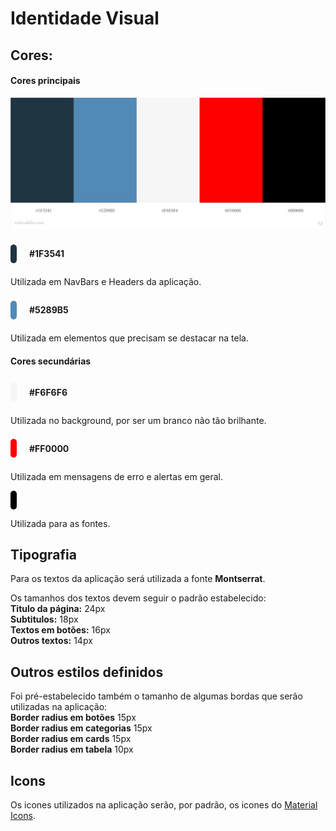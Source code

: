 # Identidade Visual

## Cores:

#### Cores principais

![Paleta de cores](color_pallete.jpeg)

<div style= "display: flex; width: 100%; flex-direction: row; align-items: center; margin-bottom:10px;">

<div style="background-color: #1F3541; height:30px; width:10px; border-radius: 25px; margin-right: 20px;" ></div>   

<b>#1F3541</b>

</div>

Utilizada em NavBars e Headers da aplicação.

<div style= "display: flex; width: 100%; flex-direction: row; align-items: center; margin-bottom:10px;">

<div style="background-color: #5289B5; height:30px; width:10px; border-radius: 25px; margin-right: 20px;" ></div>   

<b>#5289B5</b>

</div>

Utilizada em elementos que precisam se destacar na tela.


#### Cores secundárias


<div style= "display: flex; width: 100%; flex-direction: row; align-items: center; margin-bottom:10px;">
<div style="background-color: #F6F6F6; height:30px; width:10px; border-radius: 25px; margin-right: 20px;" ></div>

<b>#F6F6F6</b>

</div>

Utilizada no background, por ser um branco não tão brilhante.


<div style= "display: flex; width: 100%; flex-direction: row; align-items: center; margin-bottom:10px;">


<div style="background-color: #FF0000; height:30px; width:10px; border-radius: 25px; margin-right: 20px;" ></div>   

<b>#FF0000</b>

</div>

Utilizada em mensagens de erro e alertas em geral.

<div style= "display: flex; width: 100%; flex-direction: row; align-items: center; margin-bottom:10px;">

<div style="background-color: #000000; height:30px; width:10px; border-radius: 50px; margin-right: 20px;" ></div>   

<!-- <b>#000000</b> -->

</div>

Utilizada para as fontes.


## Tipografia

Para os textos da aplicação será utilizada a fonte **Montserrat**. 

Os tamanhos dos textos devem seguir o padrão estabelecido:  
**Titulo da página:** 24px  
**Subtitulos:** 18px  
**Textos em botões:** 16px  
**Outros textos:** 14px  

## Outros estilos definidos

Foi pré-estabelecido também o tamanho de algumas bordas que serão utilizadas na aplicação:  
**Border radius em botões** 15px  
**Border radius em categorias** 15px  
**Border radius em cards** 15px  
**Border radius em tabela** 10px  


## Icons

Os icones utilizados na aplicação serão, por padrão, os icones do [Material Icons](https://material.io/resources/icons/?style=baseline).



